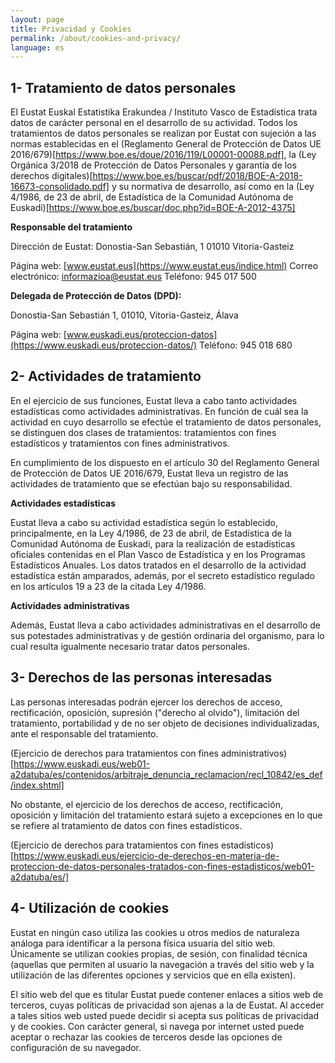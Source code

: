 ```yaml
---
layout: page
title: Privacidad y Cookies
permalink: /about/cookies-and-privacy/
language: es
---
```



1- Tratamiento de datos personales
----------------------------------

El Eustat Euskal Estatistika Erakundea / Instituto Vasco de Estadística trata datos de carácter personal en el 
desarrollo de su actividad. Todos los tratamientos de datos personales se realizan por Eustat con sujeción 
a las normas establecidas en el (Reglamento General de Protección de Datos UE 2016/679)[https://www.boe.es/doue/2016/119/L00001-00088.pdf], 
la (Ley Orgánica 3/2018 de Protección de Datos Personales y garantía de los derechos digitales)[https://www.boe.es/buscar/pdf/2018/BOE-A-2018-16673-consolidado.pdf]
y su normativa de desarrollo, así como en la (Ley 4/1986, de 23 de abril, de Estadística de la Comunidad Autónoma de Euskadi)[https://www.boe.es/buscar/doc.php?id=BOE-A-2012-4375]

**Responsable del tratamiento**

Dirección de Eustat: Donostia-San Sebastián, 1 01010 Vitoria-Gasteiz

Página web: [www.eustat.eus](https://www.eustat.eus/indice.html)
Correo electrónico: informazioa@eustat.eus
Teléfono: 945 017 500

**Delegada de Protección de Datos (DPD):**

Donostia-San Sebastián 1, 01010, Vitoria-Gasteiz, Álava

Página web: [www.euskadi.eus/proteccion-datos](https://www.euskadi.eus/proteccion-datos/)
Teléfono: 945 018 680


2- Actividades de tratamiento
-----------------------------

En el ejercicio de sus funciones, Eustat lleva a cabo tanto actividades estadísticas como actividades administrativas. En función de cuál sea la actividad en cuyo desarrollo se efectúe el tratamiento de datos personales, se distinguen dos clases de tratamientos: tratamientos con fines estadísticos y tratamientos con fines administrativos.

En cumplimiento de los dispuesto en el artículo 30 del Reglamento General de Protección de Datos UE 2016/679, Eustat lleva un registro de las actividades de tratamiento que se efectúan bajo su responsabilidad.

**Actividades estadísticas**

Eustat lleva a cabo su actividad estadística según lo establecido, principalmente, en la Ley 4/1986, de 23 de abril, de Estadística de la Comunidad Autónoma de Euskadi, para la realización de estadísticas oficiales contenidas en el Plan Vasco de Estadística y en los Programas Estadísticos Anuales. Los datos tratados en el desarrollo de la actividad estadística están amparados, además, por el secreto estadístico regulado en los artículos 19 a 23 de la citada Ley 4/1986.


**Actividades administrativas**

Además, Eustat lleva a cabo actividades administrativas en el desarrollo de sus potestades administrativas y de gestión ordinaria del organismo, para lo cual resulta igualmente necesario tratar datos personales.


3- Derechos de las personas interesadas
---------------------------------------

Las personas interesadas podrán ejercer los derechos de acceso, rectificación, oposición, supresión ("derecho al olvido"), limitación del tratamiento, portabilidad y de no ser objeto de decisiones individualizadas, ante el responsable del tratamiento.

(Ejercicio de derechos para tratamientos con fines administrativos) [https://www.euskadi.eus/web01-a2datuba/es/contenidos/arbitraje_denuncia_reclamacion/recl_10842/es_def/index.shtml]

No obstante, el ejercicio de los derechos de acceso, rectificación, oposición y limitación del tratamiento estará sujeto a excepciones en lo que se refiere al tratamiento de datos con fines estadísticos.

(Ejercicio de derechos para tratamientos con fines estadísticos)[https://www.euskadi.eus/ejercicio-de-derechos-en-materia-de-proteccion-de-datos-personales-tratados-con-fines-estadisticos/web01-a2datuba/es/]


4- Utilización de cookies
-------------------------

Eustat en ningún caso utiliza las cookies u otros medios de naturaleza análoga para identificar a la persona física usuaria del sitio web. Únicamente se utilizan cookies propias, de sesión, con finalidad técnica (aquellas que permiten al usuario la navegación a través del sitio web y la utilización de las diferentes opciones y servicios que en ella existen).

El sitio web del que es titular Eustat puede contener enlaces a sitios web de terceros, cuyas políticas de privacidad son ajenas a la de Eustat. Al acceder a tales sitios web usted puede decidir si acepta sus políticas de privacidad y de cookies. Con carácter general, si navega por internet usted puede aceptar o rechazar las cookies de terceros desde las opciones de configuración de su navegador.
